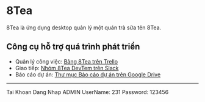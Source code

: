 # 8Tea

8Tea là ứng dụng desktop quản lý một quán trà sữa tên 8Tea.

## Công cụ hỗ trợ quá trình phát triển

- Quản lý công việc: [Bảng 8Tea trên Trello](https://trello.com/b/SDi8PtxN/8tea)
- Giao tiếp: [Nhóm 8Tea DevTem trên Slack](https://app.slack.com/client/T01QKRLQBMX/apps)
- Báo cáo dự án: [Thư mục Báo cáo dự án trên Google Drive](https://drive.google.com/drive/folders/1jm099qc-zZJWQW8xbXp9N0SXnX23a83Y)


------------ 
Tai Khoan Dang Nhap ADMIN 
UserName: 231
Password: 123456
